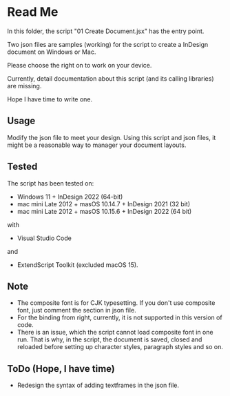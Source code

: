 # Read Me

In this folder, the script "01 Create Document.jsx" has the entry point.

Two json files are samples (working) for the script to create a InDesign document on Windows or Mac.

Please choose the right on to work on your device.



Currently, detail documentation about this script (and its calling libraries) are missing.

Hope I have time to write one.

## Usage
Modify the json file to meet your design. Using this script and json files, it might be a reasonable way to manager your document layouts.

## Tested

The script has been tested on:

* Windows 11 + InDesign 2022 (64-bit)
* mac mini Late 2012 + masOS 10.14.7 + InDesign 2021 (32 bit)
* mac mini Late 2012 + masOS 10.15.6 + InDesign 2022 (64 bit)

with 
* Visual Studio Code

and 
* ExtendScript Toolkit (excluded macOS 15).

## Note
* The composite font is for CJK typesetting.
If you don't use composite font, just comment the section in json file.
* For the binding from right, currently, it is not supported in this version of code.
* There is an issue, which the script cannot load composite font in one run. That is why, in the script, the document is saved, closed and reloaded before setting up character styles, paragraph styles and so on.

## ToDo (Hope, I have time)
* Redesign the syntax of adding textframes in the json file.
